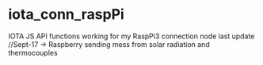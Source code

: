 # iota_conn_raspPi
IOTA JS API functions working for my RaspPi3 connection node
last update //Sept-17 -> Raspberry sending mess from solar radiation and thermocouples
